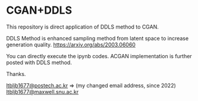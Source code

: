 # CGAN+DDLS
This repository is direct application of DDLS method to CGAN.

DDLS Method is enhanced sampling method from latent space to increase generation quality.
https://arxiv.org/abs/2003.06060

You can directly execute the ipynb codes. 
ACGAN implementation is further posted with DDLS method. 

Thanks.

ltbljb1677@postech.ac.kr
=> 
(my changed email address, since 2022) 
ltbljb1677@maxwell.snu.ac.kr
